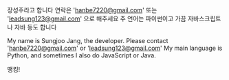 장성주라고 합니다
연락은 'hanbe7220@gmail.com' 또는 'leadsung123@gmail.com' 으로 해주세요
주 언어는 파이썬이고 가끔 자바스크립트나 자바 등도 합니다

My name is Sungjoo Jang, the developer.
Please contact 'hanbe7220@gmail.com' or 'leadsung123@gmail.com'
My main language is Python, and sometimes I also do JavaScript or Java.

땡킹!
